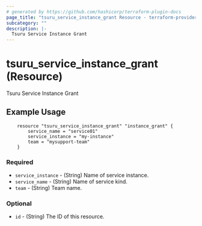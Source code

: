 ```yaml
---
# generated by https://github.com/hashicorp/terraform-plugin-docs
page_title: "tsuru_service_instance_grant Resource - terraform-provider-tsuru"
subcategory: ""
description: |-
  Tsuru Service Instance Grant
---
```


# tsuru_service_instance_grant (Resource)

Tsuru Service Instance Grant



<!-- schema generated by tfplugindocs -->
## Example Usage

```hcl
	resource "tsuru_service_instance_grant" "instance_grant" {
		service_name = "service01"
		service_instance = "my-instance"
		team = "mysupport-team"
	}
```

### Required
* `service_instance` - (String) Name of service instance.
* `service_name` - (String) Name of service kind.
* `team` - (String) Team name.


### Optional

* `id` - (String) The ID of this resource.



